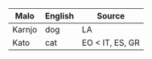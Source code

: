 Malo                    | English          | Source
----------------------- | ---------------- | --------------
Karnjo                  | dog              | LA
Kato                    | cat              | EO < IT, ES, GR


